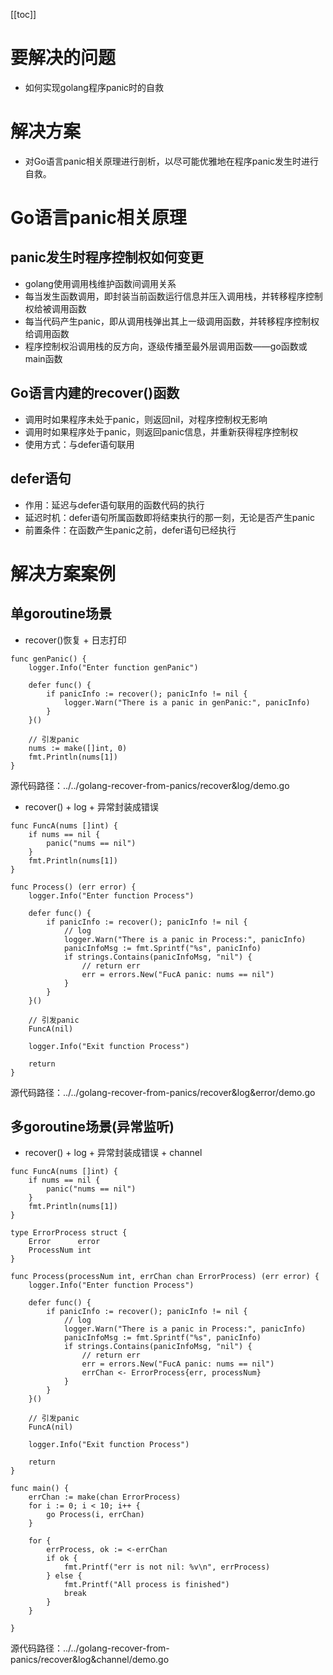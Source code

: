 [[toc]]

# 要解决的问题

* 如何实现golang程序panic时的自救

# 解决方案

* 对Go语言panic相关原理进行剖析，以尽可能优雅地在程序panic发生时进行自救。

# Go语言panic相关原理
## panic发生时程序控制权如何变更

* golang使用调用栈维护函数间调用关系
* 每当发生函数调用，即封装当前函数运行信息并压入调用栈，并转移程序控制权给被调用函数
* 每当代码产生panic，即从调用栈弹出其上一级调用函数，并转移程序控制权给调用函数
* 程序控制权沿调用栈的反方向，逐级传播至最外层调用函数——go函数或main函数

## Go语言内建的recover()函数
* 调用时如果程序未处于panic，则返回nil，对程序控制权无影响
* 调用时如果程序处于panic，则返回panic信息，并重新获得程序控制权
* 使用方式：与defer语句联用

## defer语句
* 作用：延迟与defer语句联用的函数代码的执行
* 延迟时机：defer语句所属函数即将结束执行的那一刻，无论是否产生panic
* 前置条件：在函数产生panic之前，defer语句已经执行

# 解决方案案例
## 单goroutine场景
* recover()恢复 + 日志打印
```
func genPanic() {
    logger.Info("Enter function genPanic")

    defer func() {
        if panicInfo := recover(); panicInfo != nil {
            logger.Warn("There is a panic in genPanic:", panicInfo)
        }
    }()

    // 引发panic
    nums := make([]int, 0)
    fmt.Println(nums[1])
}
```

源代码路径：../../golang-recover-from-panics/recover&log/demo.go

* recover() + log + 异常封装成错误
```
func FuncA(nums []int) {
	if nums == nil {
		panic("nums == nil")
	}
	fmt.Println(nums[1])
}

func Process() (err error) {
	logger.Info("Enter function Process")

	defer func() {
		if panicInfo := recover(); panicInfo != nil {
			// log
			logger.Warn("There is a panic in Process:", panicInfo)
			panicInfoMsg := fmt.Sprintf("%s", panicInfo)
			if strings.Contains(panicInfoMsg, "nil") {
				// return err
				err = errors.New("FucA panic: nums == nil")
			}
		}
	}()

	// 引发panic
	FuncA(nil)

	logger.Info("Exit function Process")

	return
}
```

源代码路径：../../golang-recover-from-panics/recover&log&error/demo.go

## 多goroutine场景(异常监听)
* recover() + log + 异常封装成错误 + channel

```
func FuncA(nums []int) {
	if nums == nil {
		panic("nums == nil")
	}
	fmt.Println(nums[1])
}

type ErrorProcess struct {
	Error      error
	ProcessNum int
}

func Process(processNum int, errChan chan ErrorProcess) (err error) {
	logger.Info("Enter function Process")

	defer func() {
		if panicInfo := recover(); panicInfo != nil {
			// log
			logger.Warn("There is a panic in Process:", panicInfo)
			panicInfoMsg := fmt.Sprintf("%s", panicInfo)
			if strings.Contains(panicInfoMsg, "nil") {
				// return err
				err = errors.New("FucA panic: nums == nil")
				errChan <- ErrorProcess{err, processNum}
			}
		}
	}()

	// 引发panic
	FuncA(nil)

	logger.Info("Exit function Process")

	return
}

func main() {
	errChan := make(chan ErrorProcess)
	for i := 0; i < 10; i++ {
		go Process(i, errChan)
	}

	for {
		errProcess, ok := <-errChan
		if ok {
			fmt.Printf("err is not nil: %v\n", errProcess)
		} else {
			fmt.Printf("All process is finished")
			break
		}
	}

}
```
源代码路径：../../golang-recover-from-panics/recover&log&channel/demo.go
